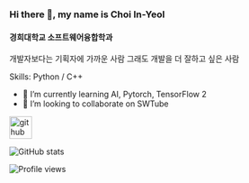 ### Hi there 👋, my name is Choi In-Yeol
#### 경희대학교 소프트웨어융합학과
개발자보다는 기획자에 가까운 사람
그래도 개발을 더 잘하고 싶은 사람

Skills: Python / C++

- 🌱 I’m currently learning AI, Pytorch, TensorFlow 2 
- 👯 I’m looking to collaborate on SWTube 


[<img src='https://cdn.jsdelivr.net/npm/simple-icons@3.0.1/icons/github.svg' alt='github' height='40'>](https://github.com/ChoiInYeol)  

![GitHub stats](https://github-readme-stats.vercel.app/api?username=ChoiInYeol&show_icons=true)  

![Profile views](https://gpvc.arturio.dev/ChoiInYeol)  
